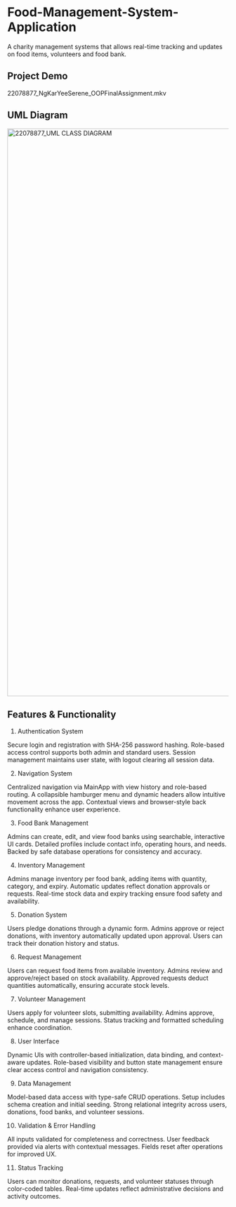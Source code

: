 # Food-Management-System-Application
A charity management systems that allows real-time tracking and updates on food items, volunteers and food bank. 

## Project Demo 
22078877_NgKarYeeSerene_OOPFinalAssignment.mkv

## UML Diagram
<img width="3840" height="1293" alt="22078877_UML CLASS DIAGRAM" src="https://github.com/user-attachments/assets/59f766c9-65b3-46fc-afe5-b62586b77477" />

## Features & Functionality 
1. Authentication System

Secure login and registration with SHA-256 password hashing. Role-based access control supports both admin and standard users. Session management maintains user state, with logout clearing all session data.

2. Navigation System

Centralized navigation via MainApp with view history and role-based routing. A collapsible hamburger menu and dynamic headers allow intuitive movement across the app. Contextual views and browser-style back functionality enhance user experience.

3. Food Bank Management

Admins can create, edit, and view food banks using searchable, interactive UI cards. Detailed profiles include contact info, operating hours, and needs. Backed by safe database operations for consistency and accuracy.

4. Inventory Management

Admins manage inventory per food bank, adding items with quantity, category, and expiry. Automatic updates reflect donation approvals or requests. Real-time stock data and expiry tracking ensure food safety and availability.

5. Donation System

Users pledge donations through a dynamic form. Admins approve or reject donations, with inventory automatically updated upon approval. Users can track their donation history and status.

6. Request Management

Users can request food items from available inventory. Admins review and approve/reject based on stock availability. Approved requests deduct quantities automatically, ensuring accurate stock levels.

7. Volunteer Management

Users apply for volunteer slots, submitting availability. Admins approve, schedule, and manage sessions. Status tracking and formatted scheduling enhance coordination.

8. User Interface

Dynamic UIs with controller-based initialization, data binding, and context-aware updates. Role-based visibility and button state management ensure clear access control and navigation consistency.

9. Data Management

Model-based data access with type-safe CRUD operations. Setup includes schema creation and initial seeding. Strong relational integrity across users, donations, food banks, and volunteer sessions.

10. Validation & Error Handling

All inputs validated for completeness and correctness. User feedback provided via alerts with contextual messages. Fields reset after operations for improved UX.

11. Status Tracking

Users can monitor donations, requests, and volunteer statuses through color-coded tables. Real-time updates reflect administrative decisions and activity outcomes.
